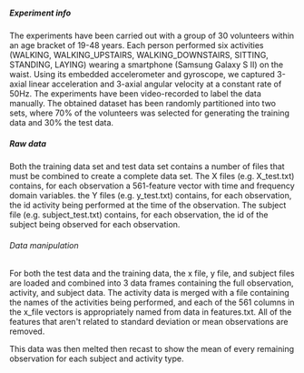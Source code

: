 ##### Experiment info
The experiments have been carried out with a group of 30 volunteers within an age bracket of 19-48 years. Each person performed six activities (WALKING, WALKING_UPSTAIRS, WALKING_DOWNSTAIRS, SITTING, STANDING, LAYING) wearing a smartphone (Samsung Galaxy S II) on the waist. Using its embedded accelerometer and gyroscope, we captured 3-axial linear acceleration and 3-axial angular velocity at a constant rate of 50Hz. The experiments have been video-recorded to label the data manually. The obtained dataset has been randomly partitioned into two sets, where 70% of the volunteers was selected for generating the training data and 30% the test data. 

##### Raw data
Both the training data set and test data set contains a number of files that must be combined to create a complete data set.  The X files (e.g. X_test.txt) contains, for each observation a 561-feature vector with time and frequency domain variables.  the Y files (e.g. y_test.txt) contains, for each observation, the id activity being performed at the time of the observation.  The subject file (e.g. subject_test.txt) contains, for each observation, the id of the subject being observed for each observation.

###### Data manipulation
For both the test data and the training data, the x file, y file, and subject files are loaded and combined into 3 data frames containing the full observation, activity, and subject data.  The activity data is merged with a file containing the names of the activities being performed, and each of the 561 columns in the x_file vectors is appropriately named from data in features.txt.  All of the features that aren't related to standard deviation or mean observations are removed.

This data was then melted then recast to show the mean of every remaining observation for each subject and activity type.